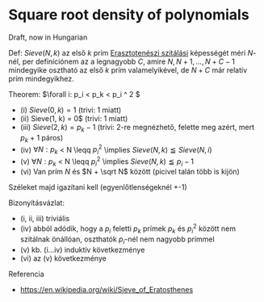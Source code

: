 # Square root density of polynomials

Draft, now in Hungarian

Def: $Sieve(N, k)$ az első $k$ prím [Erasztotenészi szitálási](https://en.wikipedia.org/wiki/Sieve_of_Eratosthenes) képességét méri $N$-nél, per definíciónem az a legnagyobb $C$, amire $N, N+1, ..., N+C-1$ mindegyike osztható az első $k$ prím valamelyikével, de $N+C$ már relatív prím mindegyikhez.

Theorem: $\forall i: p_i < p_k < p_i ^ 2 $
- (i)    $Sieve(0, k) = 1$ (trivi: 1 miatt)
- (ii)   Sieve(1, k) = 0$ (trivi: 1 miatt)
- (iii)  $Sieve(2, k) = p_k - 1$ (trivi: 2-re megnézhető, felette meg azért, mert $p_k$ + 1 páros) 
- (iv)   $\forall N: p_k$ < N \leqq $p_i^2$ \implies $Sieve(N, k) \leqq Sieve(N, i)$ 
- (v)    $\forall N: p_k$ < N \leqq $p_i^2$ \implies $Sieve(N, k) \leqq p_i - 1$
- (vi)   Van prím $N$ és $N + \sqrt N$ között (picivel talán több is kijön)

Széleket majd igazítani kell (egyenlőtlenségeknél +-1)

Bizonyításvázlat:

- (i, ii, iii) triviális
- (iv) abból adódik, hogy a $p_i$ feletti $p_k$ prímek $p_k$ és $p_i^2$ között nem szitálnak önállóan, oszthatók $p_i$-nél nem nagyobb prímmel
- (v) kb. (i...iv) induktív következménye
- (vi) az (v) következménye

Referencia

- https://en.wikipedia.org/wiki/Sieve_of_Eratosthenes
